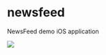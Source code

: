 # newsfeed
NewsFeed demo iOS application

<img src="https://res.cloudinary.com/msatlan/image/upload/v1535957767/NewsFeedGif/newsFeedDemo1.gif">
